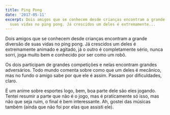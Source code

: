 ```yaml
---
title: Ping Pong
date: '2017-05-11'
excerpt: Dois amigos que se conhecem desde crianças encontram a grande diversão de
  suas vidas no ping pong. Já crescidos um deles é extremamente...
---
```




Dois amigos que se conhecem desde crianças encontram a grande diversão de suas vidas no ping pong. Já crescidos um deles é extremamente animado e agitado, já o outro é completamente sério, nunca sorri, joga muito bem e conhecido por ser como um robô.

Os dois participam de grandes competições e nelas encontram grandes adversários. Todo mundo comenta sobre como que um deles é mecânico, mas no fundo o amigo sabe por que ele é assim. Passam por dificuldades, claro.

É um anime sobre esportes logo, bem, boa parte dele são eles jogando. Tentei resumir a parte que não é o jogo, mas é praticamente só isso, mas não que seja ruim, o final é bem interessante. Ah, gostei das músicas também (ainda que não foi por elas que assisti ele).